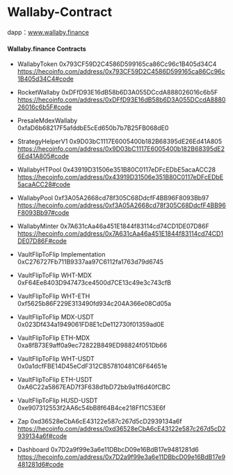 # Wallaby-Contract

dapp：www.wallaby.finance

#### Wallaby.finance Contracts

- WallabyToken 
0x793CF59D2C4586D599165ca86Cc96c1B405d34C4
https://hecoinfo.com/address/0x793CF59D2C4586D599165ca86Cc96c1B405d34C4#code

- RocketWallaby
0xDFfD93E16dB58b6D3A055DCcdA888026016c6b5F
https://hecoinfo.com/address/0xDFfD93E16dB58b6D3A055DCcdA888026016c6b5F#code

- PresaleMdexWallaby
0xfaD6b68217F5afddbE5cEd650b7b7B25FB068dE0

- StrategyHelperV1
0x9D03bC1117E6005400b182B68395dE26Ed41A805
https://hecoinfo.com/address/0x9D03bC1117E6005400b182B68395dE26Ed41A805#code

- WallabyHTPool 
0x43919D31506e351B80C0117eDFcEDbE5acaACC28
https://hecoinfo.com/address/0x43919D31506e351B80C0117eDFcEDbE5acaACC28#code


- WallabyPool 
0xf3A05A2668cd78f305C68DdcfF4BB96F8093Bb97
https://hecoinfo.com/address/0xf3A05A2668cd78f305C68DdcfF4BB96F8093Bb97#code

- WallabyMinter
0x7A631cAa46a451E1844f83114cd74CD1DE07D86F
https://hecoinfo.com/address/0x7A631cAa46a451E1844f83114cd74CD1DE07D86F#code

- VaultFlipToFlip Implementation 
0xC276727Fb711B9337aa97C6112fa1763d79d6745

- VaultFlipToFlip WHT-MDX 
0xF64Ee8403D947473ce4500d7CE13c49e3c743cfB

- VaultFlipToFlip WHT-ETH 
0xf5625b86F229E313490fd934c204A366e08Cd05a

- VaultFlipToFlip MDX-USDT
0x023Df434a1949061FD8E1cDe112730f01359ad0E

- VaultFlipToFlip ETH-MDX 
0xa8fB73E9aff0a9ec72822B849ED98824f051Db66

- VaultFlipToFlip WHT-USDT 
0x0a1dcfFBE14D45eCdF312CB57810481C6F64651e

- VaultFlipToFlip ETH-USDT 
0xA6C22a5867EAD7f3F638d1bD72bb9a1f6d40fCBC

- VaultFlipToFlip HUSD-USDT 
0xe907312553f2AA6c54bB8f64B4ce218Ff1C53E6f


- Zap
0xd36528eCbA6cE43122e587c267d5cD2939134a6f
https://hecoinfo.com/address/0xd36528eCbA6cE43122e587c267d5cD2939134a6f#code
- Dashboard
0x7D2a9f99e3a6e11DBbcD09e16BdB17e9481281d6
https://hecoinfo.com/address/0x7D2a9f99e3a6e11DBbcD09e16BdB17e9481281d6#code
